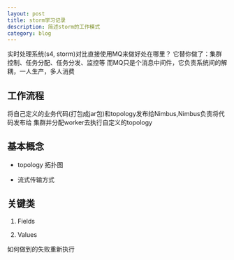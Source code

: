 ```yaml
---
layout: post
title: storm学习记录
description: 简述storm的工作模式
category: blog
---
```


实时处理系统(s4, storm)对比直接使用MQ来做好处在哪里？
它替你做了：集群控制、任务分配、任务分发、监控等
而MQ只是个消息中间件，它负责系统间的解耦，一人生产，多人消费

## 工作流程

将自己定义的业务代码(打包成jar包)和topology发布给Nimbus,Nimbus负责将代码发布给
集群并分配worker去执行自定义的topology

## 基本概念

- topology 拓扑图

- 流式传输方式

## 关键类

1. Fields

2. Values

如何做到的失败重新执行




